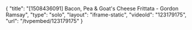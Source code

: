 {
    "title": "[1508436091] Bacon, Pea & Goat's Cheese Frittata - Gordon Ramsay",
    "type": "solo",
    "layout": "iframe-static",
    "videoId": "123179175",
    "url": "\/tvpembed\/123179175"
}
